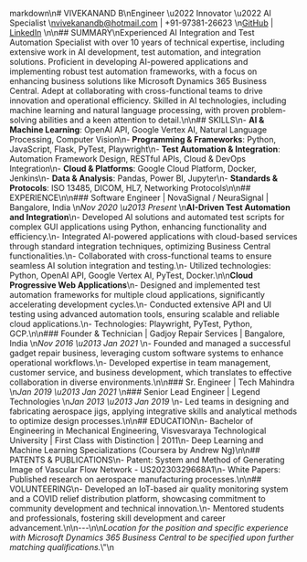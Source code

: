 markdown\\n# VIVEKANAND B\\nEngineer \\u2022 Innovator \\u2022 AI Specialist  \\nvivekanandb@hotmail.com | +91-97381-26623  \\n[GitHub](https://github.com/vivekanandba) | [LinkedIn](https://www.linkedin.com/in/vivekanand-balakrishnan-68448777)  \\n\\n## SUMMARY\\nExperienced AI Integration and Test Automation Specialist with over 10 years of technical expertise, including extensive work in AI development, test automation, and integration solutions. Proficient in developing AI-powered applications and implementing robust test automation frameworks, with a focus on enhancing business solutions like Microsoft Dynamics 365 Business Central. Adept at collaborating with cross-functional teams to drive innovation and operational efficiency. Skilled in AI technologies, including machine learning and natural language processing, with proven problem-solving abilities and a keen attention to detail.\\n\\n## SKILLS\\n- **AI & Machine Learning**: OpenAI API, Google Vertex AI, Natural Language Processing, Computer Vision\\n- **Programming & Frameworks**: Python, JavaScript, Flask, PyTest, Playwright\\n- **Test Automation & Integration**: Automation Framework Design, RESTful APIs, Cloud & DevOps Integration\\n- **Cloud & Platforms**: Google Cloud Platform, Docker, Jenkins\\n- **Data & Analysis**: Pandas, Power BI, Jupyter\\n- **Standards & Protocols**: ISO 13485, DICOM, HL7, Networking Protocols\\n\\n## EXPERIENCE\\n\\n### Software Engineer | NovaSignal / NeuraSignal | Bangalore, India  \\n*Nov 2020 \\u2013 Present*  \\n**AI-Driven Test Automation and Integration**\\n- Developed AI solutions and automated test scripts for complex GUI applications using Python, enhancing functionality and efficiency.\\n- Integrated AI-powered applications with cloud-based services through standard integration techniques, optimizing Business Central functionalities.\\n- Collaborated with cross-functional teams to ensure seamless AI solution integration and testing.\\n- Utilized technologies: Python, OpenAI API, Google Vertex AI, PyTest, Docker.\\n\\n**Cloud Progressive Web Applications**\\n- Designed and implemented test automation frameworks for multiple cloud applications, significantly accelerating development cycles.\\n- Conducted extensive API and UI testing using advanced automation tools, ensuring scalable and reliable cloud applications.\\n- Technologies: Playwright, PyTest, Python, GCP.\\n\\n### Founder & Technician | Gadjoy Repair Services | Bangalore, India  \\n*Nov 2016 \\u2013 Jan 2021*  \\n- Founded and managed a successful gadget repair business, leveraging custom software systems to enhance operational workflows.\\n- Developed expertise in team management, customer service, and business development, which translates to effective collaboration in diverse environments.\\n\\n### Sr. Engineer | Tech Mahindra  \\n*Jan 2019 \\u2013 Jan 2021*  \\n### Senior Lead Engineer | Legend Technologies  \\n*Jan 2013 \\u2013 Jan 2019*  \\n- Led teams in designing and fabricating aerospace jigs, applying integrative skills and analytical methods to optimize design processes.\\n\\n## EDUCATION\\n- Bachelor of Engineering in Mechanical Engineering, Visvesvaraya Technological University | First Class with Distinction | 2011\\n- Deep Learning and Machine Learning Specializations (Coursera by Andrew Ng)\\n\\n## PATENTS & PUBLICATIONS\\n- Patent: System and Method of Generating Image of Vascular Flow Network - US20230329668A1\\n- White Papers: Published research on aerospace manufacturing processes.\\n\\n## VOLUNTEERING\\n- Developed an IoT-based air quality monitoring system and a COVID relief distribution platform, showcasing commitment to community development and technical innovation.\\n- Mentored students and professionals, fostering skill development and career advancement.\\n\\n---\\n\\n*Location for the position and specific experience with Microsoft Dynamics 365 Business Central to be specified upon further matching qualifications.*\\"\\n